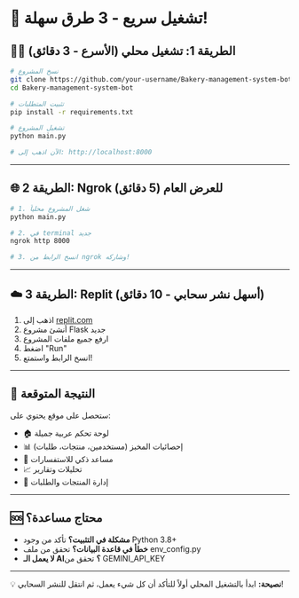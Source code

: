 # 🚀 تشغيل سريع - 3 طرق سهلة!

## 🏃‍♂️ الطريقة 1: تشغيل محلي (الأسرع - 3 دقائق)

```bash
# نسخ المشروع
git clone https://github.com/your-username/Bakery-management-system-bot.git
cd Bakery-management-system-bot

# تثبيت المتطلبات
pip install -r requirements.txt

# تشغيل المشروع
python main.py

# الآن اذهب إلى: http://localhost:8000
```

---

## 🌐 الطريقة 2: Ngrok للعرض العام (5 دقائق)

```bash
# 1. شغل المشروع محلياً
python main.py

# 2. في terminal جديد
ngrok http 8000

# 3. انسخ الرابط من ngrok وشاركه!
```

---

## ☁️ الطريقة 3: Replit (أسهل نشر سحابي - 10 دقائق)

1. اذهب إلى [replit.com](https://replit.com)
2. أنشئ مشروع Flask جديد
3. ارفع جميع ملفات المشروع
4. اضغط "Run"
5. انسخ الرابط واستمتع!

---

## 🎯 النتيجة المتوقعة

ستحصل على موقع يحتوي على:

- 🏠 لوحة تحكم عربية جميلة
- 📊 إحصائيات المخبز (مستخدمين، منتجات، طلبات)
- 🤖 مساعد ذكي للاستفسارات
- 📈 تحليلات وتقارير
- 🛒 إدارة المنتجات والطلبات

---

## 🆘 محتاج مساعدة؟

- **مشكلة في التثبيت؟** تأكد من وجود Python 3.8+
- **خطأ في قاعدة البيانات؟** تحقق من ملف env_config.py
- **لا يعمل الـ AI؟** تحقق من GEMINI_API_KEY

---

💡 **نصيحة:** ابدأ بالتشغيل المحلي أولاً للتأكد أن كل شيء يعمل، ثم انتقل للنشر السحابي!
